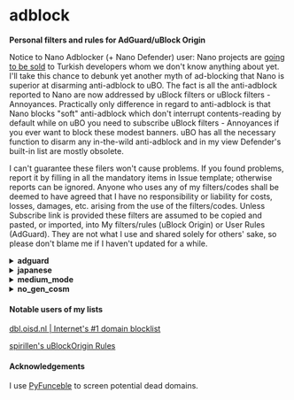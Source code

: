 # adblock

<strong>Personal filters and rules for AdGuard/uBlock Origin</strong>

Notice to Nano Adblocker (+ Nano Defender) user: Nano projects are [going to be sold](https://github.com/NanoAdblocker/NanoCore/issues/362) to Turkish developers whom we don't know anything about yet. I'll take this chance to debunk yet another myth of ad-blocking that Nano is superior at disarming anti-adblock to uBO. The fact is all the anti-adblock reported to Nano are now addressed by uBlock filters or uBlock filters - Annoyances. Practically only difference in regard to anti-adblock is that Nano blocks "soft" anti-adblock which don't interrupt contents-reading by default while on uBO you need to subscribe uBlock filters - Annoyances if you ever want to block these modest banners. uBO has all the necessary function to disarm any in-the-wild anti-adblock and in my view Defender's built-in list are mostly obsolete.

I can't guarantee these filers won't cause problems. If you found problems, report it by filling in all the mandatory items in Issue template; otherwise reports can be ignored. Anyone who uses any of my filters/codes shall be deemed to have agreed that I have no responsibility or liability for costs, losses, damages, etc. arising from the use of the filters/codes. Unless Subscribe link is provided these filters are assumed to be copied and pasted, or imported, into My filters/rules (uBlock Origin) or User Rules (AdGuard). They are not what I use and shared solely for others' sake, so please don't blame me if I haven't updated for a while.

<details>
<summary><strong>adguard</strong></summary>

<strong>Do NOT check the "Trusted" box if you subscribe these!</strong>
Because not needed. Trusted filters can inject javascript into pages and thus can potentially be risky. Of course I'm not going to do anything nasty with any of my filters, but imagine what if my Github account was hacked. I'd like to encourage a basic security practice.

### AdGuard Social media Plus (social-plus.txt)

[AdGuard Social media filter](https://kb.adguard.com/en/general/adguard-ad-filters#social) tends to rely too much on cosmetic filters IMHO. This filter consists of network filters only and complements Social media filter. Particularly useful on browser extensions and contents blocker, not as much on other AdGuard platforms where it can remove contents specified by cosmetic filters.
- `||connect.facebook.net^*/sdk.js`
- `||platform.twitter.com/widgets.js`
- `||static.evernote.com^$third-party`

are commented out as some people will need them. Those who are sure don't need them can add them to User Rules without the initial `!`.

Exclusion:
- Follow buttons & comment widgets - they can be useful to some people and often Social media filter doesn't block them.

<a href="https://subscribe.adblockplus.org/?location=https://raw.githubusercontent.com/Yuki2718/adblock/master/adguard/social-plus.txt&title=AdGuard%20Social%20media%20Plus">Subscribe</a>
[View List](https://raw.githubusercontent.com/Yuki2718/adblock/master/adguard/social-plus.txt)

### AdGuard Tracking Protection Plus (tracking-plus.txt)

[AdGuard Tracking Protection filter](https://kb.adguard.com/en/general/adguard-ad-filters#privacy) is probably the least false-positive prone anti-tracking list; however, it comes with its own cost of less coverage which this filter aims to complement. Some of bug reports are commented out but you can add them to User Rules without the initial `!`. Some rules are taken from [EasyPrivacy](https://easylist.to/) after I confirmed they 1) are actually in use, 2) are not covered by AdGuard Tracking Protection filter, and 3) apparently haven't caused false positives on my regular browsing.

Inclusion criteria:
- Didn't and less likely to cause false-positive
- Useful to English user
- Useful to default-deny script settings such as uBlock Origin medium mode

Exclusion:
- Trackers covered by Simplified domain names filter or Firefox tracking protection
- Trackers blocked by uBlock Origin medium mode with /medium_mode/ublock-dynamic-rules.txt minus EasyPrivacy & Peter Lowe's list

About CNAME tracker: I really don't understand why it's so special to some people. Apparently they still believe subscribing a dedicated anti CNAME tracker list on Chromium is mandatory to block them if a DNS-level blocker is not deployed on other layer. The fact is EasyPrivacy alone, or the combination of AdGuard Tracking Protection and my list, blocks 99% of CNAME tracker while DEFINITELY many other analytics and trackers have slipped whatever your lists through, as long as you visit many sites. You prefer to double-lock a window and keep the door open? This reminds me that many people keep NoCoin despite EasyPrivacy covers 99% of them, and that others keep Adblock Warning Removal with a completely wrong assumption it has something to do with anti-adblock wall. Don't be fooled by misinformation on the Internet.

<a href="https://subscribe.adblockplus.org/?location=https://raw.githubusercontent.com/Yuki2718/adblock/master/adguard/tracking-plus.txt&title=AdGuard%20Tracking%20Protection%20Plus">Subscribe</a>
[View List](https://raw.githubusercontent.com/Yuki2718/adblock/master/adguard/tracking-plus.txt)

</details>

<details>
<summary><strong>japanese</strong></summary>

[日本語](/japanese/README-JP.md)

<strong>If you are a non-native Japanese speaker seeking for a good Japanese list, my first recommendation is [AdGuard Japanese filter](https://kb.adguard.com/en/general/adguard-ad-filters#japanese)</strong>. My lists include some aggressive rules not well-tested outside Japanese sites and likely to cause false positive on your local sites. There are also many duplicate rules of uBlock Origin's default lists. These lists are made to address a peculiar situation among Japanese ad-block user that many of them unsubscribe default lists and keep only a Japanese one. If you proceed, you shall be deemed to have read the [Japanese README](/japanese/README-JP.md) which gives more details, because those who need my lists should be able to read it.

### Yuki's uBlock Japanese filters

The most comprehensive, block-first, and efficient Japanese list for uBlock Origin that removes ads and analytics on desktop, designed for advanced user. Some of its rules are taken from - or rather intentionally made to be identical with - [EasyList, EasyPrivacy](https://easylist.to/), [AdGuard Base, AdGuard Tracking Protection](https://kb.adguard.com/en/general/adguard-ad-filters), [uBlock Built-in lists](https://github.com/uBlockOrigin/uAssets/), [Peter Lowe's list](https://pgl.yoyo.org/adservers/), [Fanboy's Enhanced Trackers List](https://www.fanboy.co.nz/filters.html), [EasyList China](http://abpchina.org/forum/forum.php), [RU AdList](https://forums.lanik.us/viewforum.php?f=102), [280blocker domain list](https://280blocker.net/files/280blocker_domain_ag.txt), and [Brave Unbreak](https://github.com/brave/adblock-lists)<sup>1</sup>. This way even if an user added any of those lists (which is uncommon in Japanese adblock user) along with my list, those duplicates will be discarded and can do no harm. This list is also strongly influenced by [Tofu filter](http://tofukko.r.ribbon.to/abp.html) though rules are not directly taken for copy right problems.

<sub>1: Only uBlock Built-in and 280blocker domain list are out of CC BY-SA license. I hope and believe rules taken from them are within a range of what filter authors can generally think of.</sub>

<a href="https://subscribe.adblockplus.org?location=https://raw.githubusercontent.com/Yuki2718/adblock/master/japanese/jp-filters.txt&title=Yuki's%20uBlock%20Japanese%20filters">Subscribe</a>
[View List](https://raw.githubusercontent.com/Yuki2718/adblock/master/japanese/jp-filters.txt)

### Yuki's uBlock Japanese filters - Paranoid

This can be added to Yuki's uBlock Japanese filters for enhanced blocking. Use at your own risk. Some rules are taken from or influenced by [EasyPrivacy](https://easylist.to/) and [Fanboy's Enhanced Trackers List](https://www.fanboy.co.nz/filters.html).

<a href="https://subscribe.adblockplus.org?location=https://raw.githubusercontent.com/Yuki2718/adblock/master/japanese/jp-paranoid.txt&title=Yuki's%20uBlock%20Japanese%20filters%20-%20Paranoid">Subscribe</a>
[View List](https://raw.githubusercontent.com/Yuki2718/adblock/master/japanese/jp-paranoid.txt)

### Yuki's uBlock Japanese filters - Social

Removes some social elements such as share buttons mainly on Japanese sites. Some rules are taken from [AdGuard Social media](https://kb.adguard.com/en/general/adguard-ad-filters#social).

<a href="https://subscribe.adblockplus.org?location=https://raw.githubusercontent.com/Yuki2718/adblock/master/japanese/jp-social.txt&title=Yuki's%20uBlock%20Japanese%20filters%20-%20Social">Subscribe</a>
[View List](https://raw.githubusercontent.com/Yuki2718/adblock/master/japanese/jp-social.txt)

### Yuki's uBlock Japanese filters - Annoyances

Removes annoyances mainly on Japanese sites. Some rules are taken from or influenced by [AdGuard Annoyances](https://kb.adguard.com/en/general/adguard-ad-filters#annoyances-filter), [Fanboy Annoyances](https://www.fanboy.co.nz/index.html), [uBlock filters – Annoyances](https://github.com/uBlockOrigin/uAssets/blob/master/filters/annoyances.txt), and [Web Annoyances Ultralist](https://github.com/yourduskquibbles/webannoyances).

<a href="https://subscribe.adblockplus.org?location=https://raw.githubusercontent.com/Yuki2718/adblock/master/japanese/jp-annoyances.txt&title=Yuki's%20uBlock%20Japanese%20filters%20-%20Annoyances">Subscribe</a>
[View List](https://raw.githubusercontent.com/Yuki2718/adblock/master/japanese/jp-annoyances.txt)

### Yuki's Blog parts filters

This removes blog parts and ranking buttons on Japanese websites. Included in Yuki's uBlock Japanese filters - Annoyances

Exclusion:
- Potentially useful parts or buttons
- Buttons for simple search sites without ranking function
- Buttons on adult sites except for some common ones (see above)

<a href="https://subscribe.adblockplus.org?location=https://raw.githubusercontent.com/Yuki2718/adblock/master/japanese/blog-parts.txt&title=Yuki's%20Blog%20parts%20filters">Subscribe</a>
[View List](https://raw.githubusercontent.com/Yuki2718/adblock/master/japanese/blog-parts.txt)

### Yuki's Blog parts filters - Adult

This is a variant of Yuki's Blog parts filters for adult sites. Included in Yuki's uBlock Japanese filters - Annoyances

<a href="https://subscribe.adblockplus.org?location=https://raw.githubusercontent.com/Yuki2718/adblock/master/japanese/blog-parts-adult.txt&title=Yuki's%20Blog%20parts%20filters%20-%20Adult">Subscribe</a>
[View List](https://raw.githubusercontent.com/Yuki2718/adblock/master/japanese/blog-parts-adult.txt)

### Sable filters 2 (sable-filters2.txt)

Inspired by [Sable filters](http://meetingwords.com/RK2njtyC7k), this removes cookie consents. Main targets are Japanese sites and other high-traffic sites many Japanese people may visit. False-positive prone rules won't be added. Included in Yuki's uBlock Japanese filters - Annoyances

<a href="https://subscribe.adblockplus.org/?location=https://raw.githubusercontent.com/Yuki2718/adblock/master/japanese/sabre-filters2.txt&title=Sabre%20filters%202">Subscribe</a>
[View List](https://raw.githubusercontent.com/Yuki2718/adblock/master/japanese/sabre-filters2.txt)

### Anti-scam enhancer for 280blocker ABP format list（only for AdGuard for Android and uBlock Origin）

Enhance anti-scam capability of [280blocker for Japanese mobile site (ABP format)](https://280blocker.net/files/280blocker_adblock.txt) by utilizing advanced capability of AdGuard/uBlock Origin. Only this list is licensed under CC0 1.0.

<a href="https://subscribe.adblockplus.org?location=https://raw.githubusercontent.com/Yuki2718/adblock/master/japanese/280-patch.txt&title=280blocker%20AdblockPlus%E5%BD%A2%E5%BC%8F%20%E6%82%AA%E8%B3%AA%E3%82%B5%E3%82%A4%E3%83%88%E5%AF%BE%E7%AD%96%E5%BC%B7%E5%8C%96%E3%83%91%E3%83%83%E3%83%81">Subscribe</a>
[View List](https://raw.githubusercontent.com/Yuki2718/adblock/master/japanese/280-patch.txt)

</details>

<details>
<summary><strong>medium_mode</strong></summary>

All the filters/rules in this category are for uBlock Origin.

### anti-allowlist.txt

This is to counter unnecessary or too generic allowlists which were not addressed or won't be addressed by the maintainer. Only for advanced user as it can cause problems.

### dynamic-rules-mob.txt

See below, it's a mobile version of ublock-dynamic-rules.txt.

### dynamic-rules.txt

Nooplists for medium mode of uBlock Origin dedicated for English user. The objective is to help those non-techie, yet security-conscious, people to use the mode. Payment services and mobile sites are out-of-scope. In addition, following rules are included:

- `* localhost * block`
- `file-scheme * 1p-script block`
- `file-scheme * inline-script block`

Q: Why X is nooped, it's bad!
A: See the purpose, this list is built to make as few breakage as possible for as many English user. This doesn't mean it should be used 'as is' - still each user should train their rules. Even with lax rules medium mode is much better than easy mode in terms of blocking.

### static-rules.txt

WordPress plugins have been security nightmare and are usually implemented in first-party resource that bypasses medium mode. Although it's impossible to block thousands of these plugins without breaking too many sites, blocking those unwanted plugins won't be a bad idea<sup>1</sup>. While popular social and annoyances filters block many of them, they come with tons of unnecessary rules<sup>2</sup> and also occasionally cause false-positive. For these reasons I've settled down to AdGuard Social media filter and uBlock filters - Annoyances which are relatively small in size and rarely break pages; however, they only block minimal set of the plugins. This list includes 1) rules for the plugins not on Social media filter or other default filter lists, 2) rules almost equivalent to Noscript's Application Boundaries Enforcer (thanks to @gwarser), and 3) a regex rule focused only on the latest survey scam campaign. Want more protection? Assuming you've already usgin medium mode, you know default-deny approach well. @jawz101 provides a good [wordpress plugins whitelist](https://raw.githubusercontent.com/jawz101/ublockOrigin_wordpressWhitelist/master/my-ublock-static-filters_wordpressWhitelist.txt) which should be used with an entire block rule for the plugin directory.

Exclusion:
- Rules that caused or can cause false-positive
- Rarely seen plugins such that used by less than 100 sites according to themesinfo.com or plugins used only on specific websites
- CSS-only plugins

<sub>1: It doesn't make sense if the site was fully compromised, but in some other cases may protect you from malwarized plugins and some vulnerabilities.</sub>

<sub>2: Unnecessary network rules if you use medium mode and tons of cosmetic rules; cosmetic rule has no security, privacy, or performance value.</sub>
</details>

<details>
<summary><strong>no_gen_cosm</strong></summary>

### Placeholder Hider with no generic hiding (phhider.txt)

`Ignore generic cosmetic filters` is recommended if you want better performance, less false positive, and less chance to encounter anti-adblock without sacrificing security or privacy. However, you'll notice ugly layout of many websites once you enabled this option<sup>1</sup>. This filter mitigates this on English sites by removing placeholders left as a result of disabling generic cosmetic filters. Useful to those who replaced EasyList with its "without element hiding" version too. The name is inspired by [Placeholder Buster](https://github.com/NanoAdblockerLab/NanoContrib) but the list is independent and can be used together. I also highly recommend you to add AdGuard Base in uBlock Origin's stock lists not only because it includes many specific cosmetic rules but also many potential problems by my rules are already addressed in the list. This would probably be the first public list utilizing [specific generic filter](https://github.com/gorhill/uBlock/wiki/Static-filter-syntax#specific-generic).

Exclusion:
- Small place holder (e.g. *##.ad-space or *##.ad-area hides placeholders on various WordPress sites but won't be added for the reason.)
- Placeholders covered by AdGuard Base

<a href="https://subscribe.adblockplus.org/?location=https://raw.githubusercontent.com/Yuki2718/adblock/master/no_gen_cosm/phhider.txt&title=Placeholder%20Hider%20with%20no%20generic%20hiding">Subscribe</a>
[View List](https://raw.githubusercontent.com/Yuki2718/adblock/master/no_gen_cosm/phhider.txt)

<sub>1: Another side effect is any filter lists that heavily depend on generic cosmetic filters don't work well. An example of such lists is Fanboy Annoyances List.</sub>

### Placeholder Hider with no generic hiding for mobile (phhider-mob.txt)

See above, it's a mobile version of phhider-nogen.txt. Rules covered by AdGuard Mobile ads filter won't be added.

<a href="https://subscribe.adblockplus.org/?location=https://raw.githubusercontent.com/Yuki2718/adblock/master/no_gen_cosm/phhider-mob.txt&title=Placeholder%20Hider%20with%20no%20generic%20hiding%20for%20mobile">Subscribe</a>
[View List](https://raw.githubusercontent.com/Yuki2718/adblock/master/no_gen_cosm/phhider-mob.txt)

</details>

#### Notable users of my lists

[dbl.oisd.nl | Internet's #1 domain blocklist](https://oisd.nl/)

[spirillen's uBlockOrigin Rules](https://gitlab.com/AnonymousPoster/ublockorigin-rules)

#### Acknowledgements

I use [PyFunceble](https://github.com/funilrys/PyFunceble) to screen potential dead domains.